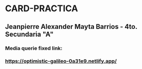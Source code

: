 # CARD-PRACTICA
## Jeanpierre Alexander Mayta Barrios - 4to. Secundaria "A"
### Media querie fixed link:
### https://optimistic-galileo-0a31e9.netlify.app/